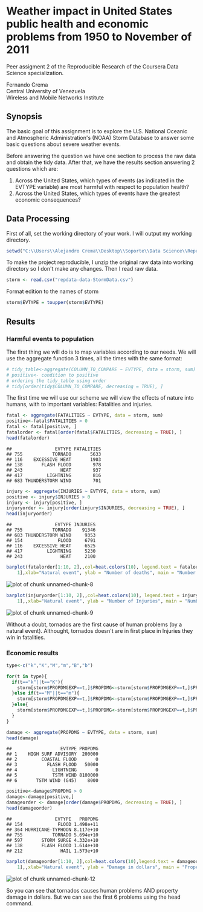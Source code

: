 Weather impact in United States public health and economic problems from 1950 to November of 2011
========================================
Peer assigment 2 of the Reproducible Research of the Coursera Data Science specialization.

Fernando Crema   
Central University of Venezuela  
Wireless and Mobile Networks Institute

## Synopsis
The basic goal of this assignment is to explore the  U.S. National Oceanic and Atmospheric Administration's (NOAA) Storm Database to answer some basic questions about severe weather events.

Before answering the question we have one section to process the raw data and obtain the tidy data. After that, we have the results section answering 2 questions which are:

1. Across the United States, which types of events (as indicated in the EVTYPE variable) are most harmful with respect to population health?
1. Across the United States, which types of events have the greatest economic consequences?


## Data Processing
First of all, set the working directory of your work. I will output my working directory.


```r
setwd("C:\\Users\\Alejandro Crema\\Desktop\\Soporte\\Data Science\\Reproducible Research")
```

To make the project reproducible, I unzip the original raw data into working directory so I don't make any changes. Then I read raw data.


```r
storm <- read.csv("repdata-data-StormData.csv")
```

Format edition to the names of storm

```r
storm$EVTYPE = toupper(storm$EVTYPE)
```



## Results

### Harmful events to population
The first thing we will do is to map variables according to our needs. We will use the aggregate function 3 times, all the times with the same format:

```r
# tidy_table<-aggregate(COLUMN_TO_COMPARE ~ EVTYPE, data = storm, sum)
# positive<- condition to positive
# ordering the tidy_table using order
# tidy[order(tidy$COLUMN_TO_COMPARE, decreasing = TRUE), ]
```

The first time we will use our scheme we will view the effects of nature into humans, with to important variables: Fatalities and injuries.


```r
fatal <- aggregate(FATALITIES ~ EVTYPE, data = storm, sum)
positive<-fatal$FATALITIES > 0
fatal <- fatal[positive, ]
fatalorder <- fatal[order(fatal$FATALITIES, decreasing = TRUE), ]
head(fatalorder)
```

```
##                EVTYPE FATALITIES
## 755           TORNADO       5633
## 116    EXCESSIVE HEAT       1903
## 138       FLASH FLOOD        978
## 243              HEAT        937
## 417         LIGHTNING        816
## 683 THUNDERSTORM WIND        701
```


```r
injury <- aggregate(INJURIES ~ EVTYPE, data = storm, sum)
positive <- injury$INJURIES > 0
injury <- injury[positive, ]
injuryorder <- injury[order(injury$INJURIES, decreasing = TRUE), ]
head(injuryorder)
```

```
##                EVTYPE INJURIES
## 755           TORNADO    91346
## 683 THUNDERSTORM WIND     9353
## 154             FLOOD     6791
## 116    EXCESSIVE HEAT     6525
## 417         LIGHTNING     5230
## 243              HEAT     2100
```


```r
barplot(fatalorder[1:10, 2],,col=heat.colors(10), legend.text = fatalorder[1:10, 
    1],xlab="Natural event", ylab = "Number of deaths", main = "Number of fatalities by natural event")
```

![plot of chunk unnamed-chunk-8](figure/unnamed-chunk-8.png) 


```r
barplot(injuryorder[1:10, 2],,col=heat.colors(10), legend.text = injuryorder[1:10, 
    1],,xlab="Natural event", ylab = "Number of Injuries", main = "Number of injuries by natural event")
```

![plot of chunk unnamed-chunk-9](figure/unnamed-chunk-9.png) 

  
Without a doubt, tornados are the first cause of human problems (by a natural event). Althought, tornados doesn't are in first place in Injuries they win in fatalities.
### Economic results


```r
type<-c("k","K","M","m","B","b")

for(t in type){
  if(t=="k"||t=="K"){
    storm[storm$PROPDMGEXP==t,]$PROPDMG<-storm[storm$PROPDMGEXP==t,]$PROPDMG*1e+03
  }else if(t=="M"||t=="m"){
    storm[storm$PROPDMGEXP==t,]$PROPDMG<-storm[storm$PROPDMGEXP==t,]$PROPDMG*1e+06
  }else{
    storm[storm$PROPDMGEXP==t,]$PROPDMG<-storm[storm$PROPDMGEXP==t,]$PROPDMG*1e+09
  }
}
```


```r
damage <- aggregate(PROPDMG ~ EVTYPE, data = storm, sum)
head(damage)
```

```
##                  EVTYPE PROPDMG
## 1    HIGH SURF ADVISORY  200000
## 2         COASTAL FLOOD       0
## 3           FLASH FLOOD   50000
## 4             LIGHTNING       0
## 5             TSTM WIND 8100000
## 6       TSTM WIND (G45)    8000
```

```r
positive<-damage$PROPDMG > 0
damage<-damage[positive,]
damageorder <- damage[order(damage$PROPDMG, decreasing = TRUE), ]
head(damageorder)
```

```
##                EVTYPE   PROPDMG
## 154             FLOOD 1.498e+11
## 364 HURRICANE-TYPHOON 8.117e+10
## 755           TORNADO 5.694e+10
## 597       STORM SURGE 4.332e+10
## 138       FLASH FLOOD 1.614e+10
## 212              HAIL 1.573e+10
```


```r
barplot(damageorder[1:10, 2],col=heat.colors(10),legend.text = damageorder[1:10, 
    1],,xlab="Natural event", ylab = "Damage in dollars", main = "Property damage by natural event in dollars")
```

![plot of chunk unnamed-chunk-12](figure/unnamed-chunk-12.png) 
  
So you can see that tornados causes human problems AND property damage in dollars. But we can see the first 6 problems using the head command.
